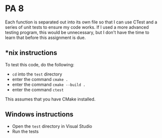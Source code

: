 # PA 8

Each function is separated out into its own file so that I can use CTest and a series of unit tests to ensure my code works. If I used a more advanced testing program, this would be unnecessary, but I don't have the time to learn that before this assignment is due.

## *nix instructions

To test this code, do the following:

- `cd` into the `test` directory 
- enter the command `cmake .`
- enter the command `cmake --build .`
- enter the command `ctest`

This assumes that you have CMake installed.

## Windows instructions

- Open the `test` directory in Visual Studio
- Run the tests